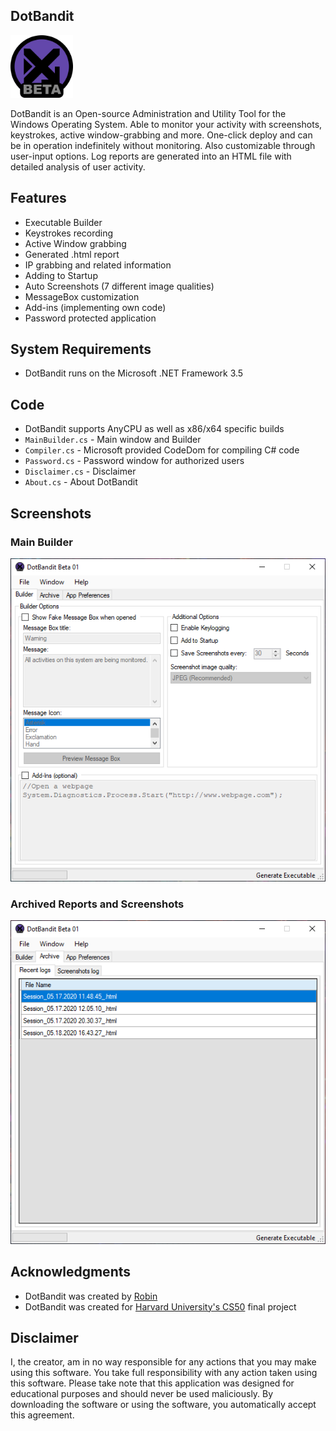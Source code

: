 ## DotBandit

<img src="https://raw.githubusercontent.com/DotBandit/dotbandit.github.io/master/beta.png" width="100" height="100">

DotBandit is an Open-source Administration and Utility Tool for the Windows Operating System. Able to monitor your activity with screenshots, keystrokes, active window-grabbing and more. One-click deploy and can be in operation indefinitely without monitoring. Also customizable through user-input options. Log reports are generated into an HTML file with detailed analysis of user activity.

## Features

- Executable Builder
- Keystrokes recording
- Active Window grabbing
- Generated .html report
- IP grabbing and related information
- Adding to Startup
- Auto Screenshots (7 different image qualities)
- MessageBox customization
- Add-ins (implementing own code)
- Password protected application

## System Requirements

- DotBandit runs on the Microsoft .NET Framework 3.5

## Code

- DotBandit supports AnyCPU as well as x86/x64 specific builds
- `MainBuilder.cs` - Main window and Builder
- `Compiler.cs` - Microsoft provided CodeDom for compiling C# code
- `Password.cs` - Password window for authorized users
- `Disclaimer.cs` - Disclaimer
- `About.cs` - About DotBandit

## Screenshots

### Main Builder

![](https://raw.githubusercontent.com/DotBandit/dotbandit.github.io/master/MainBuilder.png)

### Archived Reports and Screenshots

![](https://raw.githubusercontent.com/DotBandit/dotbandit.github.io/master/Archive.png)

## Acknowledgments

- DotBandit was created by [Robin](https://github.com/robinhannanjanssen)
- DotBandit was created for [Harvard University's CS50](https://cs50.harvard.edu/) final project

## Disclaimer

I, the creator, am in no way responsible for any actions that you may make using this software. 
You take full responsibility with any action taken using this software. 
Please take note that this application was designed for educational purposes and should never be used maliciously. 
By downloading the software or using the software, you automatically accept this agreement.
